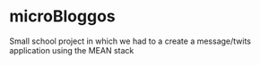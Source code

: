 # microBloggos
Small school project in which we had to a create a message/twits application using the MEAN stack
